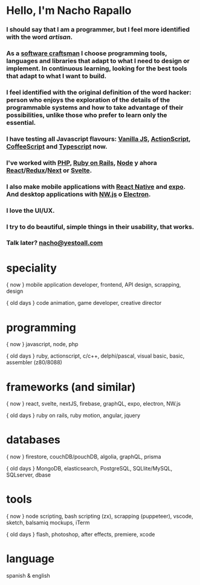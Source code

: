 # Hello, I'm Nacho Rapallo

### I should say that I am a programmer, but I feel more identified with the word ***artisan***.

### As a [software craftsman](https://en.wikipedia.org/wiki/Software_craftsmanship) I choose programming tools, languages and libraries that adapt to what I need to design or implement. In continuous learning, looking for the best tools that adapt to what I want to build.

### I feel identified with the original definition of the word hacker: person who enjoys the exploration of the details of the programmable systems and how to take advantage of their possibilities, unlike those who prefer to learn only the essential.

### I have testing all Javascript flavours: [Vanilla JS](http://vanilla-js.com), [ActionScript](https://es.wikipedia.org/wiki/ActionScript), [CoffeeScript](https://coffeescript.org) and [Typescript](https://www.typescriptlang.org) now.

### I've worked with [PHP](https://www.php.net/manual/es/intro-whatis.php), [Ruby on Rails](https://rubyonrails.org), [Node](https://nodejs.org/es/) y ahora [React](https://es.reactjs.org)/[Redux](https://es.redux.js.org)/[Next](https://nextjs.org) or [Svelte](https://svelte.dev).

### I also make mobile applications with <a href="https://reactnative.dev" target="_blank">React Native</a> and <a href="https://expo.dev" target="_blank">expo</a>. And desktop applications with [NW.js](https://nwjs.io) o [Electron](https://www.electronjs.org).

### I love the UI/UX.

### I try to do beautiful, simple things in their usability, that works.

### Talk later? nacho@yestoall.com


# speciality

{ now } mobile application developer, frontend, API design, scrapping, design

{ old days } code animation, game developer, creative director


# programming 

{ now } javascript, node, php

{ old days } ruby, actionscript, c/c++, delphi/pascal, visual basic, basic, assembler (z80/8088)


# frameworks (and similar)

{ now } react, svelte, nextJS, firebase, graphQL, expo, electron, NW.js

{ old days } ruby on rails, ruby motion, angular, jquery


# databases

{ now } firestore, couchDB/pouchDB, algolia, graphQL, prisma

{ old days } MongoDB, elasticsearch, PostgreSQL, SQLlite/MySQL, SQLserver, dbase


# tools

{ now } node scripting, bash scripting (zx), scrapping (puppeteer), vscode, sketch, balsamiq mockups, iTerm

{ old days } flash, photoshop, after effects, premiere, xcode

# language

spanish & english

